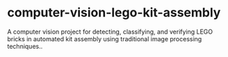 # computer-vision-lego-kit-assembly
A computer vision project for detecting, classifying, and verifying LEGO bricks in automated kit assembly using traditional image processing techniques..
